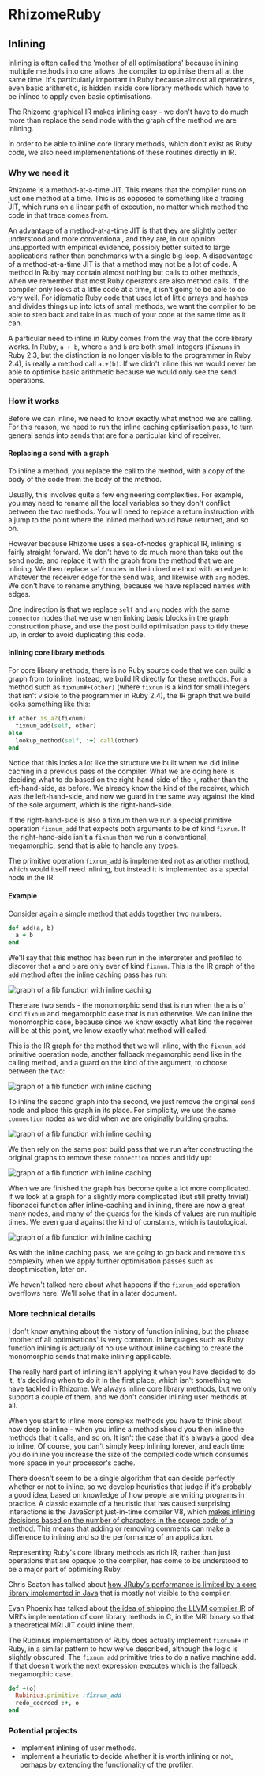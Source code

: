 # RhizomeRuby

## Inlining

Inlining is often called the 'mother of all optimisations' because inlining
multiple methods into one allows the compiler to optimise them all at the same
time. It's particularly important in Ruby because almost all operations, even
basic arithmetic, is hidden inside core library methods which have to be inlined
to apply even basic optimisations.

The Rhizome graphical IR makes inlining easy - we don't have to do much more
than replace the send node with the graph of the method we are inlining.

In order to be able to inline core library methods, which don't exist as Ruby
code, we also need implemenentations of these routines directly in IR.

### Why we need it

Rhizome is a method-at-a-time JIT. This means that the compiler runs on just one
method at a time. This is as opposed to something like a tracing JIT, which runs
on a linear path of execution, no matter which method the code in that trace
comes from.

An advantage of a method-at-a-time JIT is that they are slightly better
understood and more conventional, and they are, in our opinion unsupported with
empirical evidence, possibly better suited to large applications rather than
benchmarks with a single big loop. A disadvantage of a method-at-a-time JIT is
that a method may not be a lot of code. A method in Ruby may contain almost
nothing but calls to other methods, when we remember that most Ruby operators
are also method calls. If the compiler only looks at a little code at a time, it
isn't going to be able to do very well. For idiomatic Ruby code that uses lot
of little arrays and hashes and divides things up into lots of small methods,
we want the compiler to be able to step back and take in as much of your code
at the same time as it can.

A particular need to inline in Ruby comes from the way that the core library
works. In Ruby, `a + b`, where `a` and `b` are both small integers (`Fixnums` in
Ruby 2.3, but the distinction is no longer visible to the programmer in Ruby
2.4), is really a method call `a.+(b)`. If we didn't inline this we would never
be able to optimise basic arithmetic because we would only see the send
operations.

### How it works

Before we can inline, we need to know exactly what method we are calling. For
this reason, we need to run the inline caching optimisation pass, to turn
general sends into sends that are for a particular kind of receiver.

#### Replacing a send with a graph

To inline a method, you replace the call to the method, with a copy of the body
of the code from the body of the method.

Usually, this involves quite a few engineering complexities. For example, you
may need to rename all the local variables so they don't conflict between the
two methods. You will need to replace a return instruction with a jump to the
point where the inlined method would have returned, and so on.

However because Rhizome uses a sea-of-nodes graphical IR, inlining is fairly
straight forward. We don't have to do much more than take out the send node, and
replace it with the graph from the method that we are inlining. We then replace
`self` nodes in the inlined method with an edge to whatever the receiver edge
for the send was, and likewise with `arg` nodes. We don't have to rename
anything, because we have replaced names with edges.

One indirection is that we replace `self` and `arg` nodes with the same
`connector` nodes that we use when linking basic blocks in the graph
construction phase, and use the post build optimisation pass to tidy these up,
in order to avoid duplicating this code.

#### Inlining core library methods

For core library methods, there is no Ruby source code that we can build a graph
from to inline. Instead, we build IR directly for these methods. For a method
such as `fixnum#+(other)` (where `fixnum` is a kind for small integers that
isn't visible to the programmer in Ruby 2.4), the IR graph that we build looks
something like this:

```ruby
if other.is_a?(fixnum)
  fixnum_add(self, other)
else
  lookup_method(self, :+).call(other)
end
```

Notice that this looks a lot like the structure we built when we did inline
caching in a previous pass of the compiler. What we are doing here is deciding
what to do based on the right-hand-side of the `+`, rather than the
left-hand-side, as before. We already know the kind of the receiver, which was
the left-hand-side, and now we guard in the same way against the kind of the
sole argument, which is the right-hand-side.

If the right-hand-side is also a fixnum then we run a special primitive
operation `fixnum_add` that expects both arguments to be of kind `fixnum`. If
the right-hand-side isn't a `fixnum` then we run a conventional, megamorphic,
send that is able to handle any types.

The primitive operation `fixnum_add` is implemented not as another method, which
would itself need inlining, but instead it is implemented as a special node in
the IR.

#### Example

Consider again a simple method that adds together two numbers.

```ruby
def add(a, b)
  a + b
end
```

We'll say that this method has been run in the interpreter and profiled to
discover that `a` and `b` are only ever of kind `fixnum`. This is the IR graph
of the `add` method after the inline caching pass has run:

![graph of a fib function with inline caching](inlining/outer.png)

There are two sends - the monomorphic send that is run when the `a` is of kind
`fixnum` and megamorphic case that is run otherwise. We can inline the
monomorphic case, because since we know exactly what kind the receiver will be
at this point, we know exactly what method will called.

This is the IR graph for the method that we will inline, with the `fixnum_add`
primitive operation node, another fallback megamorphic send like in the calling
method, and a guard on the kind of the argument, to choose between the two:

![graph of a fib function with inline caching](inlining/inner.png)

To inline the second graph into the second, we just remove the original `send`
node and place this graph in its place. For simplicity, we use the same
`connection` nodes as we did when we are originally building graphs.

![graph of a fib function with inline caching](inlining/inlined.png)

We then rely on the same post build pass that we run after constructing the
original graphs to remove these `connection` nodes and tidy up:

![graph of a fib function with inline caching](inlining/post.png)

When we are finished the graph has become quite a lot more complicated. If we
look at a graph for a slightly more complicated (but still pretty trivial)
fibonacci function after inline-caching and inlining, there are now a great many
nodes, and many of the guards for the kinds of values are run multiple times. We
even guard against the kind of constants, which is tautological.

![graph of a fib function with inline caching](inlining/fib.png)

As with the inline caching pass, we are going to go back and remove this
complexity when we apply further optimisation passes such as deoptimisation,
later on.

We haven't talked here about what happens if the `fixnum_add` operation
overflows here. We'll solve that in a later document.

### More technical details

I don't know anything about the history of function inlining, but the phrase
'mother of all optimisations' is very common. In languages such as Ruby function
inlining is actually of no use without inline caching to create the monomorphic
sends that make inlining applicable.

The really hard part of inlining isn't applying it when you have decided to do
it, it's deciding when to do it in the first place, which isn't something we
have tackled in Rhizome. We always inline core library methods, but we only
support a couple of them, and we don't consider inlining user methods at all.

When you start to inline more complex methods you have to think about how deep
to inline - when you inline a method should you then inline the methods that it
calls, and so on. It isn't the case that it's always a good idea to inline. Of
course, you can't simply keep inlining forever, and each time you do inline you
increase the size of the compiled code which consumes more space in your
processor's cache.

There doesn't seem to be a single algorithm that can decide perfectly whether or
not to inline, so we develop heuristics that judge if it's probably a good idea,
based on knowledge of how people are writing programs in practice. A classic
example of a heuristic that has caused surprising interactions is the JavaScript
just-in-time compiler V8, which [makes inlining decisions based on the number of
characters in the source code of a method](v8). This means that adding or removing
comments can make a difference to inlining and so the performance of an
application.

[v8]: http://jayconrod.com/posts/54/a-tour-of-v8-crankshaft-the-optimizing-compiler

Representing Ruby's core library methods as rich IR, rather than just operations
that are opaque to the compiler, has come to be understood to be a major part of
optimising Ruby.

Chris Seaton has talked about [how JRuby's performance is limited by a core
library implemented in Java](seaton) that is mostly not visible to the compiler.

[seaton]: https://www.youtube.com/watch?v=b1NTaVQPt1E

Evan Phoenix has talked about [the idea of shipping the LLVM compiler
IR](phoenix) of MRI's implementation of core library methods in C, in the MRI
binary so that a theoretical MRI JIT could inline them.

[phoenix]: https://www.youtube.com/watch?v=QaLvtNpoc5o

The Rubinius implementation of Ruby does actually implement `fixnum#+` in Ruby,
in a similar pattern to how we've described, although the logic is slightly
obscured. The `fixnum_add` primitive tries to do a native machine add. If that
doesn't work the next expression executes which is the fallback megamorphic
case.

```ruby
def +(o)
  Rubinius.primitive :fixnum_add
  redo_coerced :+, o
end
```

### Potential projects

* Implement inlining of user methods.
* Implement a heuristic to decide whether it is worth inlining or not, perhaps
  by extending the functionality of the profiler.
